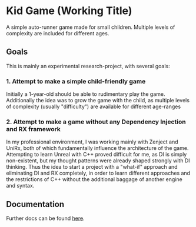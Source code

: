 # Kid Game (Working Title)

A simple auto-runner game made for small children. 
Multiple levels of complexity are included for different ages.

## Goals
This is mainly an experimental research-project, with several goals:

### 1. Attempt to make a simple child-friendly game
Initially a 1-year-old should be able to rudimentary play the game.
Additionally the idea was to grow the game with the child, as multiple levels of complexity (usually "difficulty") are available for different age-ranges

### 2. Attempt to make a game without any Dependency Injection and RX framework
In my professional environment, I was working mainly with Zenject and UniRx, both of which fundamentally influence the architecture of the game.
Attempting to learn Unreal with C++ proved difficult for me, as DI is simply non-existent, but my thought patterns were already shaped strongly with DI thinking. 
Thus the idea to start a project with a "what-if" approach and eliminating DI and RX completely, in order to learn different approaches and the restrictions of C++ without the additional baggage of another engine and syntax.

## Documentation
Further docs can be found [here](./Docs).
